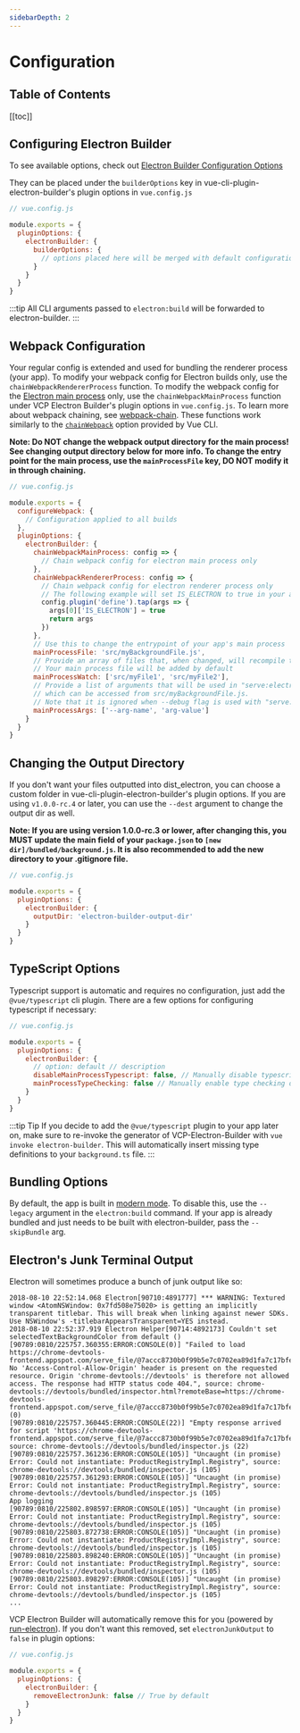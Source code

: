 ```yaml
---
sidebarDepth: 2
---
```


# Configuration

## Table of Contents

[[toc]]

## Configuring Electron Builder

To see available options, check out [Electron Builder Configuration Options](https://www.electron.build/configuration/configuration)

They can be placed under the `builderOptions` key in vue-cli-plugin-electron-builder's plugin options in `vue.config.js`

```javascript
// vue.config.js

module.exports = {
  pluginOptions: {
    electronBuilder: {
      builderOptions: {
        // options placed here will be merged with default configuration and passed to electron-builder
      }
    }
  }
}
```

:::tip
All CLI arguments passed to `electron:build` will be forwarded to electron-builder.
:::

## Webpack Configuration

Your regular config is extended and used for bundling the renderer process (your app). To modify your webpack config for Electron builds only, use the `chainWebpackRendererProcess` function. To modify the webpack config for the [Electron main process](https://electronjs.org/docs/tutorial/application-architecture#main-and-renderer-processes) only, use the `chainWebpackMainProcess` function under VCP Electron Builder's plugin options in `vue.config.js`. To learn more about webpack chaining, see [webpack-chain](https://github.com/mozilla-neutrino/webpack-chain). These functions work similarly to the [`chainWebpack`](https://cli.vuejs.org/config/#chainwebpack) option provided by Vue CLI.

**Note: Do NOT change the webpack output directory for the main process! See changing output directory below for more info. To change the entry point for the main process, use the `mainProcessFile` key, DO NOT modify it in through chaining.**

```javascript
// vue.config.js

module.exports = {
  configureWebpack: {
    // Configuration applied to all builds
  },
  pluginOptions: {
    electronBuilder: {
      chainWebpackMainProcess: config => {
        // Chain webpack config for electron main process only
      },
      chainWebpackRendererProcess: config => {
        // Chain webpack config for electron renderer process only
        // The following example will set IS_ELECTRON to true in your app
        config.plugin('define').tap(args => {
          args[0]['IS_ELECTRON'] = true
          return args
        })
      },
      // Use this to change the entrypoint of your app's main process
      mainProcessFile: 'src/myBackgroundFile.js',
      // Provide an array of files that, when changed, will recompile the main process and restart Electron
      // Your main process file will be added by default
      mainProcessWatch: ['src/myFile1', 'src/myFile2'],
      // Provide a list of arguments that will be used in "serve:electron" to launch electron with,
      // which can be accessed from src/myBackgroundFile.js.
      // Note that it is ignored when --debug flag is used with "serve:electron" 
      mainProcessArgs: ['--arg-name', 'arg-value']
    }
  }
}
```

## Changing the Output Directory

If you don't want your files outputted into dist_electron, you can choose a custom folder in vue-cli-plugin-electron-builder's plugin options. If you are using `v1.0.0-rc.4` or later, you can use the `--dest` argument to change the output dir as well.

**Note: If you are using version 1.0.0-rc.3 or lower, after changing this, you MUST update the main field of your `package.json` to `[new dir]/bundled/background.js`. It is also recommended to add the new directory to your .gitignore file.**

```javascript
// vue.config.js

module.exports = {
  pluginOptions: {
    electronBuilder: {
      outputDir: 'electron-builder-output-dir'
    }
  }
}
```

## TypeScript Options

Typescript support is automatic and requires no configuration, just add the `@vue/typescript` cli plugin. There are a few options for configuring typescript if necessary:

```javascript
// vue.config.js

module.exports = {
  pluginOptions: {
    electronBuilder: {
      // option: default // description
      disableMainProcessTypescript: false, // Manually disable typescript plugin for main process. Enable if you want to use regular js for the main process (src/background.js by default).
      mainProcessTypeChecking: false // Manually enable type checking during webpck bundling for background file.
    }
  }
}
```

:::tip Tip <Badge text="1.0.0-rc.1+" type="info"/>
If you decide to add the `@vue/typescript` plugin to your app later on, make sure to re-invoke the generator of VCP-Electron-Builder with `vue invoke electron-builder`. This will automatically insert missing type definitions to your `background.ts` file.
:::

## Bundling Options <Badge text="1.0.0-rc.3+" type="info"/>

By default, the app is built in [modern mode](https://cli.vuejs.org/guide/browser-compatibility.html#modern-mode). To disable this, use the `--legacy` argument in the `electron:build` command. If your app is already bundled and just needs to be built with electron-builder, pass the `--skipBundle` arg.

## Electron's Junk Terminal Output <Badge text="1.0.0-rc.3+" type="info"/>

Electron will sometimes produce a bunch of junk output like so:

```
2018-08-10 22:52:14.068 Electron[90710:4891777] *** WARNING: Textured window <AtomNSWindow: 0x7fd508e75020> is getting an implicitly transparent titlebar. This will break when linking against newer SDKs. Use NSWindow's -titlebarAppearsTransparent=YES instead.
2018-08-10 22:52:37.919 Electron Helper[90714:4892173] Couldn't set selectedTextBackgroundColor from default ()
[90789:0810/225757.360355:ERROR:CONSOLE(0)] "Failed to load https://chrome-devtools-frontend.appspot.com/serve_file/@7accc8730b0f99b5e7c0702ea89d1fa7c17bfe33/product_registry_impl/product_registry_impl_module.js: No 'Access-Control-Allow-Origin' header is present on the requested resource. Origin 'chrome-devtools://devtools' is therefore not allowed access. The response had HTTP status code 404.", source: chrome-devtools://devtools/bundled/inspector.html?remoteBase=https://chrome-devtools-frontend.appspot.com/serve_file/@7accc8730b0f99b5e7c0702ea89d1fa7c17bfe33/&can_dock=true&toolbarColor=rgba(223,223,223,1)&textColor=rgba(0,0,0,1)&experiments=true (0)
[90789:0810/225757.360445:ERROR:CONSOLE(22)] "Empty response arrived for script 'https://chrome-devtools-frontend.appspot.com/serve_file/@7accc8730b0f99b5e7c0702ea89d1fa7c17bfe33/product_registry_impl/product_registry_impl_module.js'", source: chrome-devtools://devtools/bundled/inspector.js (22)
[90789:0810/225757.361236:ERROR:CONSOLE(105)] "Uncaught (in promise) Error: Could not instantiate: ProductRegistryImpl.Registry", source: chrome-devtools://devtools/bundled/inspector.js (105)
[90789:0810/225757.361293:ERROR:CONSOLE(105)] "Uncaught (in promise) Error: Could not instantiate: ProductRegistryImpl.Registry", source: chrome-devtools://devtools/bundled/inspector.js (105)
App logging
[90789:0810/225802.898597:ERROR:CONSOLE(105)] "Uncaught (in promise) Error: Could not instantiate: ProductRegistryImpl.Registry", source: chrome-devtools://devtools/bundled/inspector.js (105)
[90789:0810/225803.872738:ERROR:CONSOLE(105)] "Uncaught (in promise) Error: Could not instantiate: ProductRegistryImpl.Registry", source: chrome-devtools://devtools/bundled/inspector.js (105)
[90789:0810/225803.898240:ERROR:CONSOLE(105)] "Uncaught (in promise) Error: Could not instantiate: ProductRegistryImpl.Registry", source: chrome-devtools://devtools/bundled/inspector.js (105)
[90789:0810/225803.898297:ERROR:CONSOLE(105)] "Uncaught (in promise) Error: Could not instantiate: ProductRegistryImpl.Registry", source: chrome-devtools://devtools/bundled/inspector.js (105)
...
```

VCP Electron Builder will automatically remove this for you (powered by [run-electron](https://github.com/sindresorhus/run-electron)). If you don't want this removed, set `electronJunkOutput` to `false` in plugin options:

```javascript
// vue.config.js

module.exports = {
  pluginOptions: {
    electronBuilder: {
      removeElectronJunk: false // True by default
    }
  }
}
```
